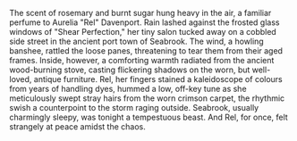 The scent of rosemary and burnt sugar hung heavy in the air, a familiar perfume to Aurelia "Rel" Davenport.  Rain lashed against the frosted glass windows of "Shear Perfection," her tiny salon tucked away on a cobbled side street in the ancient port town of Seabrook.  The wind, a howling banshee, rattled the loose panes, threatening to tear them from their aged frames.  Inside, however, a comforting warmth radiated from the ancient wood-burning stove, casting flickering shadows on the worn, but well-loved, antique furniture.  Rel, her fingers stained a kaleidoscope of colours from years of handling dyes, hummed a low, off-key tune as she meticulously swept stray hairs from the worn crimson carpet, the rhythmic swish a counterpoint to the storm raging outside.  Seabrook, usually charmingly sleepy, was tonight a tempestuous beast.  And Rel, for once, felt strangely at peace amidst the chaos.
